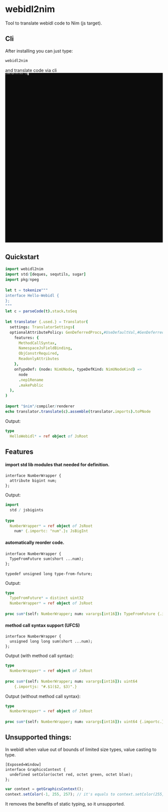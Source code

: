 # webidl2nim
Tool to translate webidl code to Nim (js target).
## Cli
After installing you can just type:
```bash
webidl2nim
```
and translate code via cli
![cli animation](./cli_anim.svg)
## Quickstart
```nim
import webidl2nim
import std/[deques, sequtils, sugar]
import pkg/npeg

let t = tokenize"""
interface Hello-Webidl {
};
"""
let c = parseCode(t).stack.toSeq

let translator {.used.} = Translator(
  settings: TranslatorSettings(
  optionalAttributePolicy: GenDeferredProcs,#UseDefaultVal,#GenDeferredProcs,
    features: {
      MethodCallSyntax, 
      NamespaceJsFieldBinding, 
      ObjConstrRequired,
      ReadonlyAttributes
    },
    onTypeDef: (node: NimUNode, typeDefKind: NimUNodeKind) =>
      node
      .nep1Rename
      .makePublic
  ),
)

import "$nim"/compiler/renderer
echo translator.translate(c).assemble(translator.imports).toPNode
```
Output:
```nim
type
  HelloWebidl* = ref object of JsRoot
```
## Features
#### import std lib modules that needed for definition.
```webidl
interface NumberWrapper {
  attribute bigint num;
};
```
Output:
```nim
import
  std / jsbigints

type
  NumberWrapper* = ref object of JsRoot
    num* {.importc: "num".}: JsBigInt
```
#### automatically reorder code.
```webidl
interface NumberWrapper {
  TypeFromFuture sum(short ...num);
};

typedef unsigned long type-from-future;
```
Output:
```nim
type
  TypeFromFuture* = distinct uint32
  NumberWrapper* = ref object of JsRoot
  
proc sum*(self: NumberWrapper; num: varargs[int16]): TypeFromFuture {.importc: .}
```
#### method call syntax support (UFCS)
```webidl
interface NumberWrapper {
  unsigned long long sum(short ...num);
};
```
Output (with method call syntax):
```nim
type
  NumberWrapper* = ref object of JsRoot
  
proc sum*(self: NumberWrapper; num: varargs[int16]): uint64
    {.importjs: "#.$1($2, $3)".}
```
Output (without method call syntax):
```nim
type
  NumberWrapper* = ref object of JsRoot
  
proc sum*(self: NumberWrapper; num: varargs[int16]): uint64 {.importc.}
```

## Unsupported things:
In webidl when value out of bounds of limited size types, value casting to type.
```webidl
[Exposed=Window]
interface GraphicsContext {
  undefined setColor(octet red, octet green, octet blue);
};
```
```js
var context = getGraphicsContext();
context.setColor(-1, 255, 257); // it's equals to context.setColor(255, 255, 1)
```
It removes the benefits of static typing, so it unsupported.
